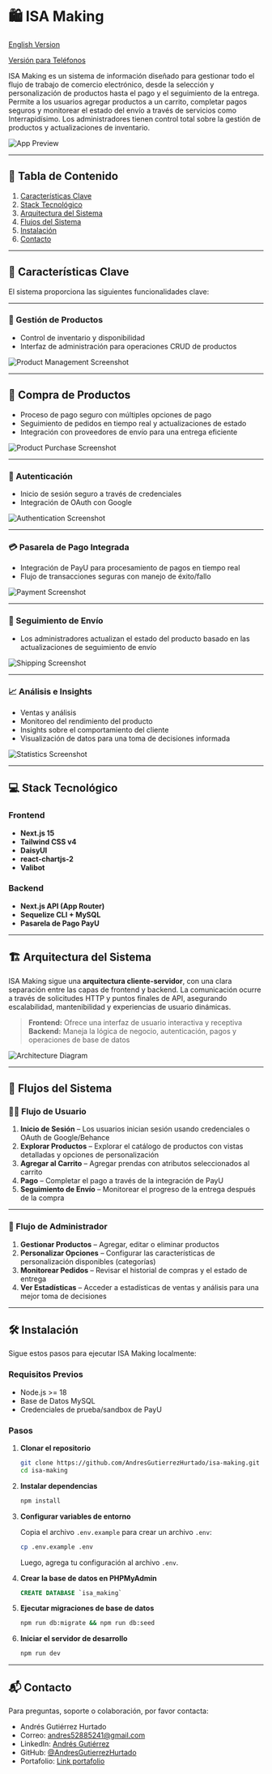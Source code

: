# 🛍️ ISA Making

[English Version](README.md)

[Versión para Teléfonos](https://github.com/AndresGutierrezHurtado/isa-making-mobile)

ISA Making es un sistema de información diseñado para gestionar todo el flujo de trabajo de comercio electrónico, desde la selección y personalización de productos hasta el pago y el seguimiento de la entrega. Permite a los usuarios agregar productos a un carrito, completar pagos seguros y monitorear el estado del envío a través de servicios como Interrapidísimo. Los administradores tienen control total sobre la gestión de productos y actualizaciones de inventario.

![App Preview](./docs/screenshots/preview.png)

---

## 📑 Tabla de Contenido

1. [Características Clave](#-características-clave)
2. [Stack Tecnológico](#-stack-tecnológico)
3. [Arquitectura del Sistema](#%EF%B8%8F-arquitectura-del-sistema)
4. [Flujos del Sistema](#-flujos-del-sistema)
5. [Instalación](#%EF%B8%8F-instalación)
6. [Contacto](#-contacto)

---

## 🚀 Características Clave

El sistema proporciona las siguientes funcionalidades clave:

---

### 🧥 Gestión de Productos

-   Control de inventario y disponibilidad
-   Interfaz de administración para operaciones CRUD de productos

![Product Management Screenshot](./docs/screenshots/product-management.png)

---

## 🛒 Compra de Productos

-   Proceso de pago seguro con múltiples opciones de pago
-   Seguimiento de pedidos en tiempo real y actualizaciones de estado
-   Integración con proveedores de envío para una entrega eficiente

![Product Purchase Screenshot](./docs/screenshots/product-purchase.png)

---

### 🔐 Autenticación

-   Inicio de sesión seguro a través de credenciales
-   Integración de OAuth con Google

![Authentication Screenshot](./docs/screenshots/authentication.png)

---

### 💳 Pasarela de Pago Integrada

-   Integración de PayU para procesamiento de pagos en tiempo real
-   Flujo de transacciones seguras con manejo de éxito/fallo

![Payment Screenshot](./docs/screenshots/payment.png)

---

### 🚚 Seguimiento de Envío

-   Los administradores actualizan el estado del producto basado en las actualizaciones de seguimiento de envío

![Shipping Screenshot](./docs/screenshots/shipping.png)

---

### 📈 Análisis e Insights

-   Ventas y análisis
-   Monitoreo del rendimiento del producto
-   Insights sobre el comportamiento del cliente
-   Visualización de datos para una toma de decisiones informada

![Statistics Screenshot](./docs/screenshots/stats.png)

---

## 💻 Stack Tecnológico

### **Frontend**

-   **Next.js 15**
-   **Tailwind CSS v4**
-   **DaisyUI**
-   **react-chartjs-2**
-   **Valibot**

### **Backend**

-   **Next.js API (App Router)**
-   **Sequelize CLI + MySQL**
-   **Pasarela de Pago PayU**

---

## 🏗️ Arquitectura del Sistema

ISA Making sigue una **arquitectura cliente-servidor**, con una clara separación entre las capas de frontend y backend. La comunicación ocurre a través de solicitudes HTTP y puntos finales de API, asegurando escalabilidad, mantenibilidad y experiencias de usuario dinámicas.

> **Frontend:** Ofrece una interfaz de usuario interactiva y receptiva  
> **Backend:** Maneja la lógica de negocio, autenticación, pagos y operaciones de base de datos

![Architecture Diagram](./docs/architecture.png)

---

## 🔄 Flujos del Sistema

### **🚶‍♂️ Flujo de Usuario**

1. **Inicio de Sesión** – Los usuarios inician sesión usando credenciales o OAuth de Google/Behance
2. **Explorar Productos** – Explorar el catálogo de productos con vistas detalladas y opciones de personalización
3. **Agregar al Carrito** – Agregar prendas con atributos seleccionados al carrito
4. **Pago** – Completar el pago a través de la integración de PayU
5. **Seguimiento de Envío** – Monitorear el progreso de la entrega después de la compra

---

### **🚧 Flujo de Administrador**

1. **Gestionar Productos** – Agregar, editar o eliminar productos
2. **Personalizar Opciones** – Configurar las características de personalización disponibles (categorías)
3. **Monitorear Pedidos** – Revisar el historial de compras y el estado de entrega
4. **Ver Estadísticas** – Acceder a estadísticas de ventas y análisis para una mejor toma de decisiones

---

## 🛠️ Instalación

Sigue estos pasos para ejecutar ISA Making localmente:

### **Requisitos Previos**

-   Node.js >= 18
-   Base de Datos MySQL
-   Credenciales de prueba/sandbox de PayU

### **Pasos**

1. **Clonar el repositorio**

    ```bash
    git clone https://github.com/AndresGutierrezHurtado/isa-making.git
    cd isa-making
    ```

2. **Instalar dependencias**

    ```bash
    npm install
    ```

3. **Configurar variables de entorno**

    Copia el archivo `.env.example` para crear un archivo `.env`:

    ```bash
    cp .env.example .env
    ```

    Luego, agrega tu configuración al archivo `.env`.

4. **Crear la base de datos en PHPMyAdmin**
    ```SQL
    CREATE DATABASE `isa_making`
    ```
5. **Ejecutar migraciones de base de datos**

    ```bash
    npm run db:migrate && npm run db:seed
    ```

6. **Iniciar el servidor de desarrollo**

    ```bash
    npm run dev
    ```

---

## 📬 Contacto

Para preguntas, soporte o colaboración, por favor contacta:

-   Andrés Gutiérrez Hurtado
-   Correo: [andres52885241@gmail.com](mailto:andres52885241@gmail.com)
-   LinkedIn: [Andrés Gutiérrez](https://www.linkedin.com/in/andr%C3%A9s-guti%C3%A9rrez-hurtado-25946728b/)
-   GitHub: [@AndresGutierrezHurtado](https://github.com/AndresGutierrezHurtado)
-   Portafolio: [Link portafolio](https://andres-portfolio-b4dv.onrender.com)
